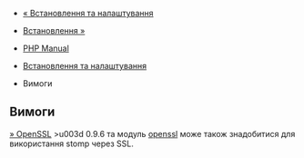 - [« Встановлення та налаштування](stomp.setup.md)
- [Встановлення »](stomp.installation.md)

- [PHP Manual](index.md)
- [Встановлення та налаштування](stomp.setup.md)
- Вимоги

## Вимоги

[» OpenSSL](http://www.openssl.org/) \>u003d 0.9.6 та модуль
[openssl](book.openssl.md) може також знадобитися для використання
stomp через SSL.
